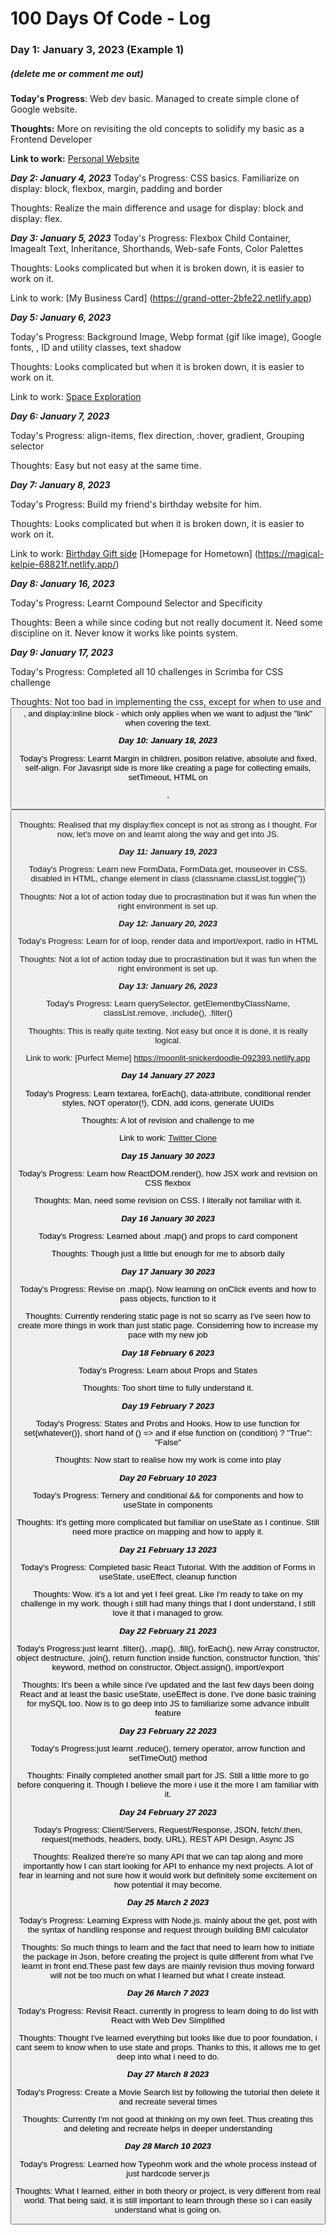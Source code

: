 # 100 Days Of Code - Log

### Day 1: January 3, 2023 (Example 1)
##### (delete me or comment me out)

**Today's Progress**: Web dev basic. Managed to create simple clone of Google website.

**Thoughts:** More on revisiting the old concepts to solidify my basic as a Frontend Developer

**Link to work:** [Personal Website](https://golden-baklava-c66981.netlify.app)

***Day 2: January 4, 2023*** 
Today's Progress: CSS basics. Familiarize on display: block, flexbox, margin, padding and border

Thoughts: Realize the main difference and usage for display: block and display: flex.

***Day 3: January 5, 2023***
Today's Progress: Flexbox Child Container, Imagealt Text, Inheritance, Shorthands, Web-safe Fonts, Color Palettes

Thoughts: Looks complicated but when it is broken down, it is easier to work on it.

Link to work: [My Business Card] (https://grand-otter-2bfe22.netlify.app)

***Day 5: January 6, 2023*** 

Today's Progress: Background Image, Webp format (gif like image), Google fonts, <span>, ID and utility classes, text shadow

Thoughts: Looks complicated but when it is broken down, it is easier to work on it.

Link to work: [Space Exploration](https://iridescent-pegasus-8fc377.netlify.app/)
  
***Day 6: January 7, 2023*** 

Today's Progress: align-items, flex direction, :hover, gradient, Grouping selector

Thoughts: Easy but not easy at the same time.

***Day 7: January 8, 2023*** 

Today's Progress: Build my friend's birthday website for him.

Thoughts: Looks complicated but when it is broken down, it is easier to work on it.

Link to work: [Birthday Gift side](https://gilded-cassata-13f588.netlify.app/)
  [Homepage for Hometown] (https://magical-kelpie-68821f.netlify.app/)

 ***Day 8: January 16, 2023*** 

Today's Progress: Learnt Compound Selector and Specificity

Thoughts: Been a while since coding but not really document it. Need some discipline on it. 
Never know it works like points system.

***Day 9: January 17, 2023*** 

Today's Progress: Completed all 10 challenges in Scrimba for CSS challenge

Thoughts: Not too bad in implementing the css, except for when to use <a> and <button>, and display:inline block - which only applies when we want to adjust the "link" when covering the text.
  
***Day 10: January 18, 2023*** 

Today's Progress: Learnt Margin in children, position relative, absolute and fixed, self-align. For Javasript side is more like creating a page for collecting emails, setTimeout, HTML on <form>, <button>

Thoughts: Realised that my display:flex concept is not as strong as I thought. For now, let's move on and learnt along the way and get into JS.
  
***Day 11: January 19, 2023*** 

Today's Progress: Learn new FormData, FormData.get, mouseover in CSS, disabled in HTML, change element in class (classname.classList.toggle(''))

Thoughts: Not a lot of action today due to procrastination but it was fun when the right environment is set up.

***Day 12: January 20, 2023*** 

Today's Progress: Learn for of loop, render data and import/export, radio in HTML

Thoughts: Not a lot of action today due to procrastination but it was fun when the right environment is set up.
  
***Day 13: January 26, 2023*** 

Today's Progress: Learn querySelector, getElementbyClassName, classList.remove, .include(), .filter()

Thoughts: This is really quite texting. Not easy but once it is done, it is really logical. 

Link to work: [Purfect Meme] https://moonlit-snickerdoodle-092393.netlify.app

***Day 14 January 27 2023*** 

Today's Progress: Learn textarea, forEach(), data-attribute, conditional render styles, NOT operator(!), CDN, add icons, generate UUIDs

Thoughts: A lot of revision and challenge to me

Link to work: [Twitter Clone](https://stellar-biscochitos-8bcf5c.netlify.app/)
 
***Day 15 January 30 2023*** 

Today's Progress: Learn how ReactDOM.render(), how JSX work and revision on CSS flexbox

Thoughts: Man, need some revision on CSS. I literally not familiar with it.

***Day 16 January 30 2023*** 

Today's Progress: Learned about .map() and props to card component
  
Thoughts: Though just a little but enough for me to absorb daily

***Day 17 January 30 2023*** 

Today's Progress: Revise on .map(). Now learning on onClick events and how to pass objects, function to it
  
Thoughts: Currently rendering static page is not so scarry as I've seen how to create more things in work than just static page. Considerring how to increase my pace with my new job
  
***Day 18 February 6 2023*** 

Today's Progress: Learn about Props and States
  
Thoughts: Too short time to fully understand it. 

***Day 19 February 7 2023*** 

Today's Progress: States and Probs and Hooks. How to use function for set{whatever()}, short hand of () => and if else function on (condition) ? "True": "False"
  
Thoughts: Now start to realise how my work is come into play

***Day 20 February 10 2023*** 

Today's Progress: Ternery and conditional && for components and how to useState in components
  
Thoughts: It's getting more complicated but familiar on useState as I continue. Still need more practice on mapping and how to apply it.

***Day 21 February 13 2023*** 

Today's Progress: Completed basic React Tutorial. With the addition of Forms in useState, useEffect, cleanup function
  
Thoughts: Wow. it's a lot and yet I feel great. Like I'm ready to take on my challenge in my work. though i still had many things that I dont understand, I still love it that i managed to grow. 
  
***Day 22 February 21 2023*** 

Today's Progress:just learnt .filter(), .map(), .fill(), forEach(), new Array constructor, object destructure, .join(), return function inside function, constructor function, 'this' keyword, method on constructor, Object.assign(), import/export
  
Thoughts: It's been a while since i've updated and the last few days been doing React and at least the basic useState, useEffect is done. I've done basic training for mySQL too. Now is to go deep into JS to familiarize some advance inbuilt feature

***Day 23 February 22 2023*** 

Today's Progress:just learnt .reduce(), ternery operator, arrow function and setTimeOut() method 
  
Thoughts: Finally completed another small part for JS. Still a little more to go before conquering it. Though I believe the more i use it the more I am familiar with it.
  
***Day 24 February 27 2023*** 

Today's Progress: Client/Servers, Request/Response, JSON, fetch/.then, request(methods, headers, body, URL), REST API Design, Async JS
  
Thoughts: Realized there're so many API that we can tap along and more importantly how I can start looking for API to enhance my next projects. A lot of fear in learning and not sure how it would work but definitely some excitement on how potential it may become.
  
***Day 25 March 2 2023*** 

Today's Progress: Learning Express with Node.js. mainly about the get, post with the syntax of handling response and request through building BMI calculator
  
Thoughts: So much things to learn and the fact that need to learn how to initiate the package in Json, before creating the project is quite different from what I've learnt in front end.These past few days are mainly revision thus moving forward will not be too much on what I learned but what I create instead.

***Day 26 March 7 2023*** 

Today's Progress: Revisit React. currently in progress to learn doing to do list with React with Web Dev Simplified
  
Thoughts: Thought I've learned everything but looks like due to poor foundation, i cant seem to know when to use state and props. Thanks to this, it allows me to get deep into what i need to do. 

  
***Day 27 March 8 2023*** 

Today's Progress: Create a Movie Search list by following the tutorial then delete it and recreate several times
  
Thoughts: Currently I'm not good at thinking on my own feet. Thus creating this and deleting and recreate helps in deeper understanding 
  
***Day 28 March 10 2023*** 

Today's Progress: Learned how Typeohm work and the whole process instead of just hardcode server.js
  
Thoughts: What I learned, either in both theory or project, is very different from real world. That being said, it is still important to learn through these so i can easily understand what is going on.

